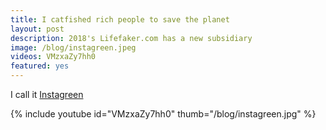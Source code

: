 ```yaml
---
title: I catfished rich people to save the planet
layout: post
description: 2018's Lifefaker.com has a new subsidiary
image: /blog/instagreen.jpeg
videos: VMzxaZy7hh0 
featured: yes
---
```


I call it [Instagreen](https://olifro.st/instagreen)

{% include youtube id="VMzxaZy7hh0" thumb="/blog/instagreen.jpg" %}